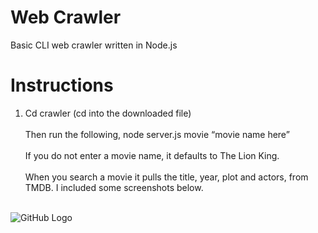 # Web Crawler
Basic CLI web crawler written in Node.js

# Instructions
1. Cd crawler (cd into the downloaded file) <br><br>
Then run the following, node server.js movie “movie name here” <br><br>
If you do not enter a movie name, it defaults to The Lion King. <br><br>
When you search a movie it pulls the title, year, plot and actors, from TMDB. I included some screenshots below. <br><br>

![GitHub Logo](https://github.com/Jkolze1/crawler1/blob/master/img/1.png)


